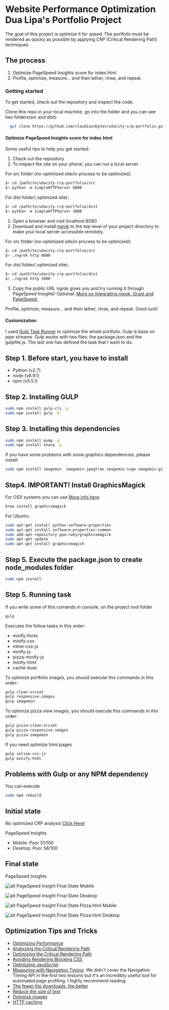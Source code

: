 Website Performance Optimization Dua Lipa's Portfolio Project
=============================================================

The goal of this project is optimize it for speed. The portfolio must be rendered as quicky as possible by applying CRP (Critical Rendering Path) techniques.

## The process

1. Optimize PageSpeed Insights score for index.html
2. Profile, optimize, measure... and then lather, rinse, and repeat.

### Getting started

To get started, check out the repository and inspect the code.

Clone this repo in your local machine, go into the folder and you can see two folders(src and dist):
```bash
  git clone https://github.com/claudiainbytes/udacity-crp-portfolio.git

```

#### Optimize PageSpeed Insights score for index.html

Some useful tips to help you get started:

1. Check out the repository
1. To inspect the site on your phone, you can run a local server

For src folder (no-optimized site/in process to be optimized):

  ```bash
  $> cd /path/to/udacity-crp-portfolio/src
  $> python -m SimpleHTTPServer 8080
  ```

For dist folder( optimized site):

  ```bash
  $> cd /path/to/udacity-crp-portfolio/dist
  $> python -m SimpleHTTPServer 3000
  ```

1. Open a browser and visit localhost:8080
2. Download and install [ngrok](https://ngrok.com/) to the top-level of your project directory to make your local server accessible remotely.

For src folder (no-optimized site/in process to be optimized):
  ```bash
  $> cd /path/to/udacity-crp-portfolio/src
  $> ./ngrok http 8080
  ```

For dist folder( optimized site):

  ```bash
  $> cd /path/to/udacity-crp-portfolio/dist
  $> ./ngrok http 3000
  ```

3. Copy the public URL ngrok gives you and try running it through PageSpeed Insights! Optional: [More on integrating ngrok, Grunt and PageSpeed.](http://www.jamescryer.com/2014/06/12/grunt-pagespeed-and-ngrok-locally-testing/)

Profile, optimize, measure... and then lather, rinse, and repeat. Good luck!

#### Customization

I used [Gulp Task Runner](https://github.com/gulpjs/gulp) to optimize the whole portfolio. Gulp is base on pipe streams. Gulp works with two files: the package.json and the gulpfile.js. The last one
has defined the task that I want to do.

## Step 1. Before start, you have to install

- Python (v2.7)
- node (v8.9.1)
- npm  (v5.5.1)

## Step 2. Installing GULP

```bash
sudo npm install gulp-cli -g
sudo npm install gulp -D
```
## Step 3. Installing this dependencies

```bash
sudo npm install pump -g
sudo npm install sharp -g
```
If you have some problems with some graphics dependencies, please install:

```bash
sudo npm install imagemin  imagemin-jpegtran imagemin-svgo imagemin-gifsicle imagemin-optipng jpegtran-bin optipng-bin --save --unsafe-perm=true --allow-root
```

## Step4. IMPORTANT! Install GraphicsMagick

For OSX systems you can use [More info here](http://macappstore.org/graphicsmagick/):

```bash
brew install graphicsmagick
```

For Ubuntu:

```bash
sudo apt-get install python-software-properties
sudo apt-get install software-properties-common
sudo add-apt-repository ppa:rwky/graphicsmagick
sudo apt-get update
sudo apt-get install graphicsmagick
```

## Step 5. Execute the package.json to create node_modules folder

```bash
sudo npm install
```

## Step 5. Running task

If you write some of this comands in console, on the project root folder

```bash
gulp
```
Executes the follow tasks in this order:
- minify-fonts
- minify-css
- inline-css-js
- minify-js
- pizza-minify-js
- minify-html
- cache-bust

To optimize portfolio images, you should execute this commands in this order:

```bash
gulp clean-srcset
gulp responsive-images
gulp imagemin
```

To optimize pizza view images, you should execute this commands in this order:

```bash
gulp pizza-clean-srcset
gulp pizza-responsive-images
gulp pizza-imagemin
```

If you need optimize html pages

```bash
gulp inline-css-js
gulp minify-html
```

## Problems with Gulp or any NPM dependency

You can execute

```bash
sudo npm rebuild
```

## Initial state

No optimized CRP analysis [Click Here!](https://docs.google.com/document/d/1DvGxhN3kCA5f8K88sdbSXMN1HK8UhtkRkeOE-zvwmlY/edit?usp=sharing)

PageSpeed Insights

- Mobile: Poor 51/100
- Desktop: Poor 58/100

## Final state

PageSpeed Insights

![alt PageSpeed Insight Final State Mobile](https://github.com/claudiainbytes/udacity-crp-portfolio/blob/master/crp_analysis/insights_mobile.png)

![alt PageSpeed Insight Final State Desktop](https://github.com/claudiainbytes/udacity-crp-portfolio/blob/master/crp_analysis/insights_desktop.png)

![alt PageSpeed Insight Final State Pizza.html Mobile](https://github.com/claudiainbytes/udacity-crp-portfolio/blob/master/crp_analysis/insights_pizza_mobile.png)

![alt PageSpeed Insight Final State Pizza.html Desktop](https://github.com/claudiainbytes/udacity-crp-portfolio/blob/master/crp_analysis/insights_pizza_desktop.png)

## Optimization Tips and Tricks
* [Optimizing Performance](https://developers.google.com/web/fundamentals/performance/ "web performance")
* [Analyzing the Critical Rendering Path](https://developers.google.com/web/fundamentals/performance/critical-rendering-path/analyzing-crp.html "analyzing crp")
* [Optimizing the Critical Rendering Path](https://developers.google.com/web/fundamentals/performance/critical-rendering-path/optimizing-critical-rendering-path.html "optimize the crp!")
* [Avoiding Rendering Blocking CSS](https://developers.google.com/web/fundamentals/performance/critical-rendering-path/render-blocking-css.html "render blocking css")
* [Optimizing JavaScript](https://developers.google.com/web/fundamentals/performance/critical-rendering-path/adding-interactivity-with-javascript.html "javascript")
* [Measuring with Navigation Timing](https://developers.google.com/web/fundamentals/performance/critical-rendering-path/measure-crp.html "nav timing api"). We didn't cover the Navigation Timing API in the first two lessons but it's an incredibly useful tool for automated page profiling. I highly recommend reading.
* <a href="https://developers.google.com/web/fundamentals/performance/optimizing-content-efficiency/eliminate-downloads.html">The fewer the downloads, the better</a>
* <a href="https://developers.google.com/web/fundamentals/performance/optimizing-content-efficiency/optimize-encoding-and-transfer.html">Reduce the size of text</a>
* <a href="https://developers.google.com/web/fundamentals/performance/optimizing-content-efficiency/image-optimization.html">Optimize images</a>
* <a href="https://developers.google.com/web/fundamentals/performance/optimizing-content-efficiency/http-caching.html">HTTP caching</a>

